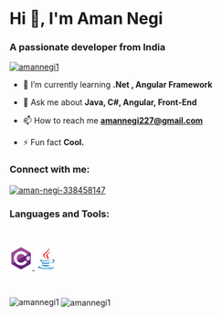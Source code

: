 <h1>Hi 👋, I'm Aman Negi</h1>
<h3>A passionate developer from India</h3>

<p align="left"> <a href="https://github.com/ryo-ma/github-profile-trophy"><img src="https://github-profile-trophy.vercel.app/?username=amannegi1" alt="amannegi1" /></a> </p>

- 🌱 I’m currently learning **.Net , Angular Framework**

- 💬 Ask me about **Java, C#, Angular, Front-End**

- 📫 How to reach me **amannegi227@gmail.com**

- ⚡ Fun fact **Cool.**

<h3 align="left">Connect with me:</h3>
<p align="left">
<a href="https://linkedin.com/in/aman-negi-338458147" target="blank"><img align="center" src="https://raw.githubusercontent.com/rahuldkjain/github-profile-readme-generator/master/src/images/icons/Social/linked-in-alt.svg" alt="aman-negi-338458147" height="30" width="40" /></a>
</p>

<h3 align="left">Languages and Tools:</h3><br>
<p align="left"> <a href="https://www.w3schools.com/cs/" target="_blank" rel="noreferrer"> <img src="https://raw.githubusercontent.com/devicons/devicon/master/icons/csharp/csharp-original.svg" alt="csharp" width="40" height="40"/> </a> <a href="https://www.java.com" target="_blank" rel="noreferrer"> <img src="https://raw.githubusercontent.com/devicons/devicon/master/icons/java/java-original.svg" alt="java" width="40" height="40"/> </a> </p>
<br>
<p><img align="left" src="https://github-readme-stats.vercel.app/api/top-langs?username=amannegi1&show_icons=true&locale=en&layout=compact" alt="amannegi1" /></p>

<p>&nbsp;<img align="center" src="https://github-readme-stats.vercel.app/api?username=amannegi1&show_icons=true&locale=en" alt="amannegi1" /></p>


